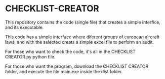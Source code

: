 # CHECKLIST-CREATOR
This repository contains the code (single file) that creates a simple interfice, and its executable.

This code has a simple interface where diferent groups of european aircraft laws, and with the selected creats a simple excel file to perform an audit.

For those who want to check the code, it's all in the CHECKLIST CREATOR.py python file.

For those who want the program, download the CHECKLIST CREATOR folder, and execute the file main.exe inside the dist folder.
